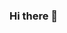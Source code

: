 
### Hi there 👋

<!--
<div align="center">
<table>
<tr>
<td>
  <img src="https://github-profile-trophy.vercel.app/?username=wilmerwang&margin-w=15&no-bg=true&no-frame=true&theme=onedark&row=1&column=6"/>
</td>
<td border="0px">
  <img src="https://github-readme-stats.vercel.app/api?username=wilmerwang&count_private=true&show_icons=true&theme=onedark&hide_border=true&bg_color=00000000">
</td>
</tr>
</table>
</div>



<div align="center">
  <img src="https://github-readme-stats.vercel.app/api?username=wilmerwang&count_private=true&show_icons=true&theme=onedark&hide_border=true&bg_color=false" width="420">
  <img src="https://github-readme-stats.vercel.app/api/top-langs/?username=wilmerwang&count_private=true&layout=compact&theme=onedark&hide_border=true&bg_color=false">
</div>
-->

